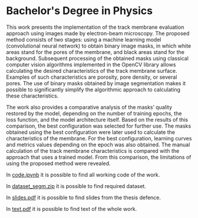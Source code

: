 # Bachelor's Degree in Physics

This work presents the implementation of the track membrane evaluation approach using images made by electron-beam microscopy. The proposed method consists of two stages: using a machine learning model (convolutional neural network) to obtain binary image masks, in which white areas stand for the pores of the membrane, and black areas stand for the background. Subsequent processing of the obtained masks using classical computer vision algorithms implemented in the OpenCV library allows calculating the desired characteristics of the track membrane surface. Examples of such characteristics are porosity, pore density, or several pores. The use of binary masks obtained by image segmentation makes it possible to significantly simplify the algorithmic approach to calculating these characteristics. 

The work also provides a comparative analysis of the masks’ quality restored by the model, depending on the number of training epochs, the loss function, and the model architecture itself. Based on the results of this comparison, the best configuration was selected for further use. The masks obtained using the best configuration were later used to calculate the characteristics of the membrane. For the best configuration, learning curves and metrics values depending on the epoch was also obtained. The manual calculation of the track membrane characteristics is compared with the approach that uses a trained model. From this comparison, the limitations of using the proposed method were revealed.

In [code.ipynb](https://github.com/nikuznetsov/diploma/blob/main/code.ipynb "code.ipynb") it is possible to find all working code of the work.

In [dataset_segm.zip](https://github.com/nikuznetsov/diploma/blob/main/dataset_segm.zip "dataset_segm.zip") it is possible to find required dataset.

In [slides.pdf](https://github.com/nikuznetsov/diploma/blob/main/slides.pdf "slides.pdf") it is possible to find slides from the thesis defence.

In [text.pdf](https://github.com/nikuznetsov/diploma/blob/main/text.pdf "text.pdf") it is possible to find text of the whole work.

